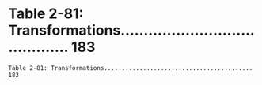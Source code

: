 # Table 2-81: Transformations.......................................... 183

```
Table 2-81: Transformations.......................................... 183
```
